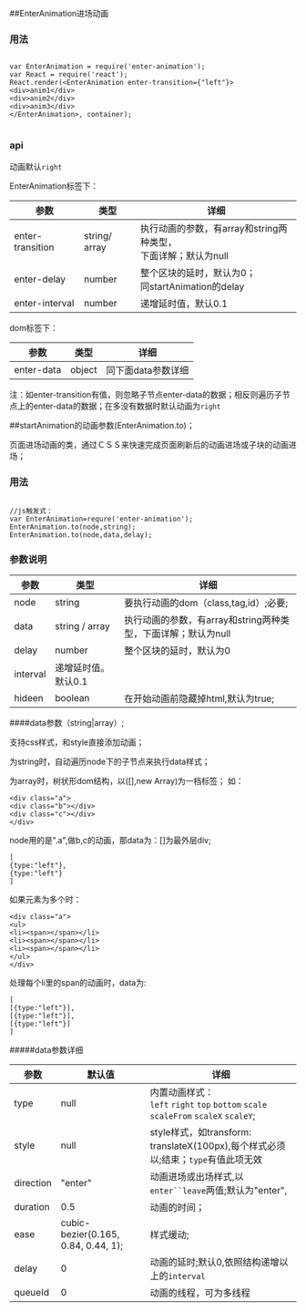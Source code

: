 ##EnterAnimation进场动画

### 用法
<pre><code>
var EnterAnimation = require('enter-animation');
var React = require('react');
React.render(&lt;EnterAnimation enter-transition={"left"}&gt
&lt;div&gtanim1&lt;/div&gt
&lt;div&gtanim2&lt;/div&gt
&lt;div&gtanim3&lt;/div&gt
&lt;/EnterAnimation&gt, container);

</code></pre>

### api
动画默认`right`

EnterAnimation标签下：


|参数             |类型    |详细                                                 |
|-----------------|-------|----------------------------------------------------|
|enter-transition|string/ array|执行动画的参数，有array和string两种类型，</br>下面详解；默认为null  |
|enter-delay|number|整个区块的延时，默认为0；</br>同startAnimation的delay|
|enter-interval|number|递增延时值，默认0.1|


dom标签下：


|参数             |类型    |详细                                                 |
|-----------------|-------|----------------------------------------------------|
|enter-data|object|同下面data参数详细 |

注：如enter-transition有值，则忽略子节点enter-data的数据；相反则遍历子节点上的enter-data的数据；在多没有数据时默认动画为`right`

##startAnimation的动画参数(EnterAnimation.to)；

页面进场动画的类，通过ＣＳＳ来快速完成页面刷新后的动画进场或子块的动画进场；

### 用法
<pre><code>
//js触发式：
var EnterAnimation=requre('enter-animation');
EnterAnimation.to(node,string);
EnterAnimation.to(node,data,delay);</code></pre>

### 参数说明

|参数             |类型    |详细                                                 |
|-----------------|-------|----------------------------------------------------|
|node             |string|要执行动画的dom（class,tag,id）;必要;  |
|data             |string / array|执行动画的参数，有array和string两种类型，下面详解；默认为null|
|delay            |number|整个区块的延时，默认为0                                |
|interval         |递增延时值。默认0.1|
|hideen           |boolean|在开始动画前隐藏掉html,默认为true;                     |

####data参数（string|array）;

支持css样式，和style直接添加动画；

为string时，自动遍历node下的子节点来执行data样式；

为array时，树状形dom结构，以([],new Array)为一档标签；
如：

<pre><code>&lt;div class="a"&gt;
&lt;div class="b"&gt;&lt;/div&gt;
&lt;div class="c"&gt;&lt;/div&gt;
&lt;/div&gt;</code></pre>

node用的是".a",做b,c的动画，那data为：[]为最外层div;
<pre><code>[
{type:"left"},
{type:"left"}
]</code></pre>

如果元素为多个时：

<pre><code>&lt;div class="a"&gt;
&lt;ul&gt;
&lt;li&gt;&lt;span&gt;&lt;/span&gt;&lt;/li&gt;
&lt;li&gt;&lt;span&gt;&lt;/span&gt;&lt;/li&gt;
&lt;li&gt;&lt;span&gt;&lt;/span&gt;&lt;/li&gt;
&lt;/ul&gt;
&lt;/div&gt;</code></pre>

处理每个li里的span的动画时，data为:

<pre><code>[
[{type:"left"}],
[{type:"left"}],
[{type:"left"}]
]</code></pre>


#####data参数详细

|参数             |默认值           |详细                                                 |
|-----------------|----------------|----------------------------------------------------|
|type            |null            |内置动画样式：<br/>`left` `right` `top` `bottom` `scale` `scaleFrom` `scaleX` `scaleY`;|
|style            |null           |style样式，如transform: translateX(100px),每个样式必须以;结束；`type`有值此项无效|
|direction        |"enter"         |动画进场或出场样式,以`enter``leave`两值;默认为"enter",|
|duration         |0.5             |动画的时间；|
|ease             |cubic-bezier(0.165, 0.84, 0.44, 1);|样式缓动;|
|delay            |0               |动画的延时;默认0,依照结构递增以上的`interval`|
|queueId          |0               |动画的线程，可为多线程|
